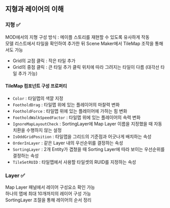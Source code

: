 ## 지형과 레이어의 이해

### 지형 ✅
MOD에서의 지형 구성 방식 : 메이플 스토리를 재현할 수 있도록 유사하게 작동  
모델 리스트에서 타일을 확인하여 추가한 뒤 Scene Maker에서 TileMap 조작을 통해서도 가능
- Grid의 교점 클릭 : 작은 타일 추가
- Grid의 중점 클릭 : 큰 타일 추가
클릭 위치에 따라 그려지는 타일이 다름 (대각선 타일 추가 가능)  

#### TileMap 컴포넌트 구성 프로퍼티
- `Color` : 타일맵의 색깔 지정
- `FootholdDrag` : 타일맵 위에 있는 플레이어의 마찰력 변화
- `FootholdForce` : 타일맵 위에 있는 플레이어에 가하는 힘 변화
- `FootholdWalkSpeedFactor` : 타일맵 위에 있는 플레이어의 속력 변화
- `IgnoreMapLayoutCheck` : SortingLayer에 Map Layer 이름을 지정했을 때 자동 치환을 수행하지 않는 설정
- `IsOddGridPosition` : 타일맵을 그리드의 기준점과 어긋나게 배치하는 속성
- `OrderInLayer` : 같은 Layer 내의 우선순위를 결정하는 속성
- `SortingLayer` : 2개 Entity가 겹쳤을 때 Sorting Layer에 따라 보이는 우선순위를 결정하는 속성
- `TileSetRUID` : 타일맵에서 사용할 타일셋의 RUID를 지정하는 속성

### Layer ✅
Map Layer 패널에서 레이어 구성요소 확인 가능  
하나의 맵에 최대 10개까지의 레이어 구성 가능  
SortingLayer 조절을 통해 레이어의 순서 정리  
